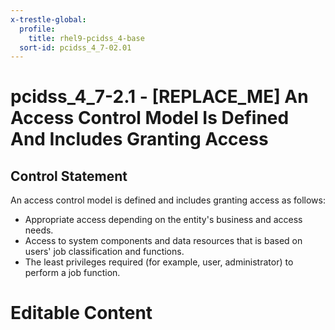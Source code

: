 ```yaml
---
x-trestle-global:
  profile:
    title: rhel9-pcidss_4-base
  sort-id: pcidss_4_7-02.01
---
```


# pcidss_4_7-2.1 - \[REPLACE_ME\] An Access Control Model Is Defined And Includes Granting Access

## Control Statement

An access control model is defined and includes granting access as follows:
- Appropriate access depending on the entity's business and access needs.
- Access to system components and data resources that is based on users' job
classification and functions.
- The least privileges required (for example, user, administrator) to perform a job
function.

# Editable Content

<!-- Make additions and edits below -->
<!-- The above represents the contents of the control as received by the profile, prior to additions. -->
<!-- If the profile makes additions to the control, they will appear below. -->
<!-- The above markdown may not be edited but you may edit the content below, and/or introduce new additions to be made by the profile. -->
<!-- If there is a yaml header at the top, parameter values may be edited. Use --set-parameters to incorporate the changes during assembly. -->
<!-- The content here will then replace what is in the profile for this control, after running profile-assemble. -->
<!-- The current profile has no added parts for this control, but you may add new ones here. -->
<!-- Each addition must have a heading either of the form ## Control my_addition_name -->
<!-- or ## Part a. (where the a. refers to one of the control statement labels.) -->
<!-- "## Control" parts are new parts added after the statement part. -->
<!-- "## Part" parts are new parts added into the top-level statement part with that label. -->
<!-- Subparts may be added with nested hash levels of the form ### My Subpart Name -->
<!-- underneath the parent ## Control or ## Part being added -->
<!-- See https://oscal-compass.github.io/compliance-trestle/tutorials/ssp_profile_catalog_authoring/ssp_profile_catalog_authoring for guidance. -->
